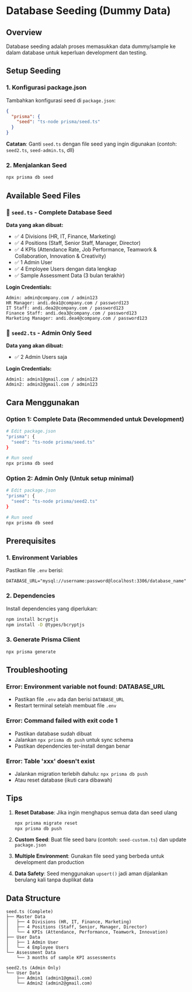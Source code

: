# Database Seeding (Dummy Data)

## Overview
Database seeding adalah proses memasukkan data dummy/sample ke dalam database untuk keperluan development dan testing.

## Setup Seeding

### 1. Konfigurasi package.json
Tambahkan konfigurasi seed di `package.json`:

```json
{
  "prisma": {
    "seed": "ts-node prisma/seed.ts"
  }
}
```

**Catatan**: Ganti `seed.ts` dengan file seed yang ingin digunakan (contoh: `seed2.ts`, `seed-admin.ts`, dll)

### 2. Menjalankan Seed
```bash
npx prisma db seed
```

## Available Seed Files

### 📄 `seed.ts` - Complete Database Seed
**Data yang akan dibuat:**
- ✅ 4 Divisions (HR, IT, Finance, Marketing)
- ✅ 4 Positions (Staff, Senior Staff, Manager, Director)  
- ✅ 4 KPIs (Attendance Rate, Job Performance, Teamwork & Collaboration, Innovation & Creativity)
- ✅ 1 Admin User
- ✅ 4 Employee Users dengan data lengkap
- ✅ Sample Assessment Data (3 bulan terakhir)

**Login Credentials:**
```
Admin: admin@company.com / admin123
HR Manager: andi.dea1@company.com / password123
IT Staff: andi.dea2@company.com / password123
Finance Staff: andi.dea3@company.com / password123
Marketing Manager: andi.dea4@company.com / password123
```

### 📄 `seed2.ts` - Admin Only Seed
**Data yang akan dibuat:**
- ✅ 2 Admin Users saja

**Login Credentials:**
```
Admin1: admin1@gmail.com / admin123
Admin2: admin2@gmail.com / admin123
```

## Cara Menggunakan

### Option 1: Complete Data (Recommended untuk Development)
```bash
# Edit package.json
"prisma": {
  "seed": "ts-node prisma/seed.ts"
}

# Run seed
npx prisma db seed
```

### Option 2: Admin Only (Untuk setup minimal)
```bash
# Edit package.json  
"prisma": {
  "seed": "ts-node prisma/seed2.ts"
}

# Run seed
npx prisma db seed
```

## Prerequisites

### 1. Environment Variables
Pastikan file `.env` berisi:
```env
DATABASE_URL="mysql://username:password@localhost:3306/database_name"
```

### 2. Dependencies
Install dependencies yang diperlukan:
```bash
npm install bcryptjs
npm install -D @types/bcryptjs
```

### 3. Generate Prisma Client
```bash
npx prisma generate
```

## Troubleshooting

### Error: Environment variable not found: DATABASE_URL
- Pastikan file `.env` ada dan berisi `DATABASE_URL`
- Restart terminal setelah membuat file `.env`

### Error: Command failed with exit code 1
- Pastikan database sudah dibuat
- Jalankan `npx prisma db push` untuk sync schema
- Pastikan dependencies ter-install dengan benar

### Error: Table 'xxx' doesn't exist
- Jalankan migration terlebih dahulu: `npx prisma db push`
- Atau reset database (ikuti cara dibawah)

## Tips

1. **Reset Database**: Jika ingin menghapus semua data dan seed ulang
   ```bash
   npx prisma migrate reset
   npx prisma db push
   ```

2. **Custom Seed**: Buat file seed baru (contoh: `seed-custom.ts`) dan update `package.json`

3. **Multiple Environment**: Gunakan file seed yang berbeda untuk development dan production

4. **Data Safety**: Seed menggunakan `upsert()` jadi aman dijalankan berulang kali tanpa duplikat data

## Data Structure

```
seed.ts (Complete)
├── Master Data
│   ├── 4 Divisions (HR, IT, Finance, Marketing)
│   ├── 4 Positions (Staff, Senior, Manager, Director)
│   └── 4 KPIs (Attendance, Performance, Teamwork, Innovation)
├── User Data  
│   ├── 1 Admin User
│   └── 4 Employee Users
└── Assessment Data
    └── 3 months of sample KPI assessments

seed2.ts (Admin Only)
└── User Data
    ├── Admin1 (admin1@gmail.com)
    └── Admin2 (admin2@gmail.com)
```

